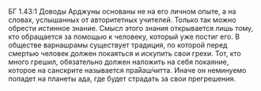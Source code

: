 БГ 1.43:1	Доводы Арджуны основаны не на его личном опыте, а на словах, услышанных от авторитетных учителей. Только так можно обрести истинное знание. Смысл этого знания открывается лишь тому, кто обращается за помощью к человеку, который уже постиг его. В обществе варнашрамы существует традиция, по которой перед смертью человек должен покаяться и искупить свои грехи. Тот, кто много грешил, обязательно должен наложить на себя покаяние, которое на санскрите называется пра̄йаш́читта. Иначе он неминуемо попадет на планеты ада, где будет страдать за свои прегрешения.